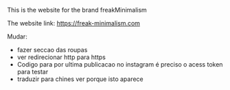 This is the website for the brand freakMinimalism

The website link: https://freak-minimalism.com


Mudar:

  - fazer seccao das roupas
  - ver redirecionar http para https
  - Codigo para por ultima publicacao no instagram é preciso o acess token para testar
  - traduzir para chines ver porque isto aparece